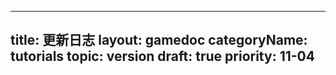 
---
title: 更新日志
layout: gamedoc
categoryName: tutorials
topic: version
draft: true
priority: 11-04
---

<!--  从正式发布后开始补充  -->